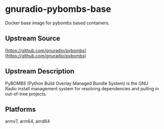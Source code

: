 # gnuradio-pybombs-base

Docker base image for pybombs based containers.

## Upstream Source

[https://github.com/gnuradio/pybombs](https://github.com/gnuradio/pybombs)

## Upstream Description

PyBOMBS (Python Build Overlay Managed Bundle System) is the GNU Radio install management system for resolving dependencies and pulling in out-of-tree projects.

## Platforms

armv7, arm64, amd64
